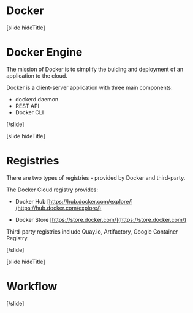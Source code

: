# Docker

[slide hideTitle]

# Docker Engine

The mission of Docker is to simplify the bulding and deployment of an application to the cloud.

Docker is a client-server application with three main components:

- dockerd daemon
- REST API
- Docker CLI

[/slide]

[slide hideTitle]

# Registries

There are two types of registries - provided by Docker and third-party.

The Docker Cloud registry provides:

- Docker Hub [https://hub.docker.com/explore/](https://hub.docker.com/explore/)​

- Docker Store [https://store.docker.com/](https://store.docker.com/)

Third-party registries include Quay.io, Artifactory, Google Container Registry.

[/slide]

[slide hideTitle]

# Workflow



[/slide]